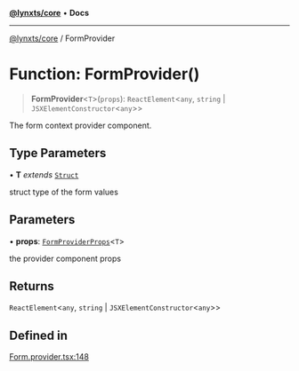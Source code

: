 [**@lynxts/core**](../README.md) • **Docs**

***

[@lynxts/core](../README.md) / FormProvider

# Function: FormProvider()

> **FormProvider**\<`T`\>(`props`): `ReactElement`\<`any`, `string` \| `JSXElementConstructor`\<`any`\>\>

The form context provider component.

## Type Parameters

• **T** *extends* [`Struct`](../type-aliases/Struct.md)

struct type of the form values

## Parameters

• **props**: [`FormProviderProps`](../interfaces/FormProviderProps.md)\<`T`\>

the provider component props

## Returns

`ReactElement`\<`any`, `string` \| `JSXElementConstructor`\<`any`\>\>

## Defined in

[Form.provider.tsx:148](https://github.com/JoseLion/lynxts/blob/main/packages/core/src/lib/Form.provider.tsx#L148)
